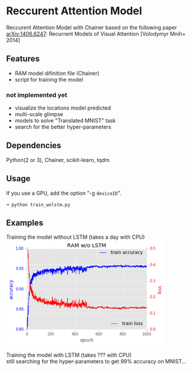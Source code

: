 # Reccurent Attention Model

Reccurent Attention Model with Chainer based on the following paper  
[arXiv:1406.6247](http://arxiv.org/abs/1406.6247): Recurrent Models of Visual Attention [Volodymyr Mnih+ 2014]  

## Features  

* RAM model difinition file (Chainer)  
* script for training the model  

### not implemented yet  

* visualize the locations model predicted  
* multi-scale glimpse  
* models to solve "Translated MNIST" task  
* search for the better hyper-parameters  

## Dependencies  
Python(2 or 3), Chainer, scikit-learn, tqdm  

## Usage  
If you use a GPU, add the option "-g `deviceID`".

```shellsession
➜ python train_wolstm.py   
```

## Examples  
Training the model without LSTM (takes a day with CPU)  
![loss and accuracy](figure/ram_wolstm_log.png)

Training the model with LSTM (takes ??? with CPU)  
still searching for the hyper-parameters to get 99% accuracy on MNIST...  
